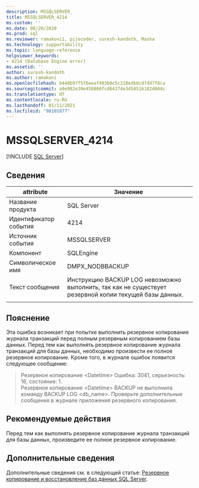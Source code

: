 ```yaml
---
description: MSSQLSERVER_
title: MSSQLSERVER_4214
ms.custom: ''
ms.date: 08/20/2020
ms.prod: sql
ms.reviewer: ramakoni1, pijocoder, suresh-kandoth, Masha
ms.technology: supportability
ms.topic: language-reference
helpviewer_keywords:
- 4214 (Database Engine error)
ms.assetid: ''
author: suresh-kandoth
ms.author: ramakoni
ms.openlocfilehash: b448b97f5f6eeaf403b0c5c218edb8cd7dd7f8ca
ms.sourcegitcommit: a9e982e30e458866fcd64374e3458516182d604c
ms.translationtype: HT
ms.contentlocale: ru-RU
ms.lasthandoff: 01/11/2021
ms.locfileid: "98101877"
---
```

# <a name="mssqlserver_4214"></a>MSSQLSERVER_4214
 [!INCLUDE [SQL Server](../../includes/applies-to-version/sqlserver.md)]

## <a name="details"></a>Сведения

|attribute|Значение|
|---|---|
|Название продукта|SQL Server|
|Идентификатор события|4214|
|Источник события|MSSQLSERVER|
|Компонент|SQLEngine|
|Символическое имя|DMPX_NODBBACKUP|
|Текст сообщения|Инструкцию BACKUP LOG невозможно выполнить, так как не существует резервной копии текущей базы данных.|
||

## <a name="explanation"></a>Пояснение

Эта ошибка возникает при попытке выполнить резервное копирование журнала транзакций перед полным резервным копированием базы данных. Перед тем как выполнять резервное копирование журнала транзакций для базы данных, необходимо произвести ее полное резервное копирование. Кроме того, в журнале ошибок появится следующее сообщение:

> Резервное копирование \<Datetime>    Ошибка: 3041, серьезность: 16, состояние: 1.  
Резервное копирование \<Datetime>     BACKUP не выполнила команду BACKUP LOG \<db_name>. Проверьте дополнительные сообщения в журнале приложения резервного копирования.

## <a name="user-action"></a>Рекомендуемые действия

Перед тем как выполнять резервное копирование журнала транзакций для базы данных, произведите ее полное резервное копирование.

## <a name="more-information"></a>Дополнительные сведения

Дополнительные сведения см. в следующей статье: [Резервное копирование и восстановление баз данных SQL Server](../backup-restore/back-up-and-restore-of-sql-server-databases.md).